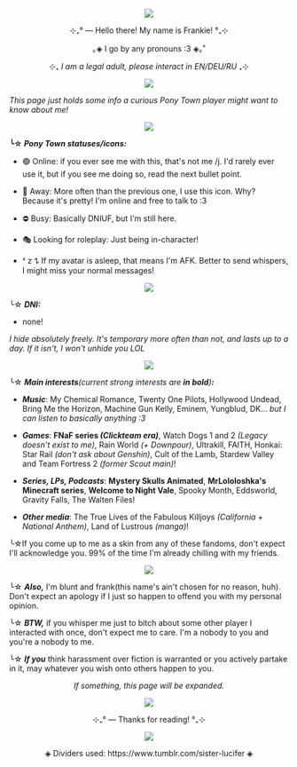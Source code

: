 <p align="center"> <img src="https://media1.tenor.com/m/aRoFbIk4-pYAAAAd/jdh-lololoshka.gif"/> </p>
<p style=""></p>
<div class="sc-1ye87qi-0 bCBphS"><p align="center">⊹₊° ― Hello there! My name is Frankie! °₊⊹</p>
<p align="center">｡◈ I go by any pronouns :3 <span>◈｡˚</span></p>    
<div class="sc-1ye87qi-0 bCBphS"><p align="center">⊹₊ <em>I am a legal adult, please interact in EN/DEU/RU</em> ₊⊹</p>
<p align="center"> <img src="https://64.media.tumblr.com/34032256aefac12dbe5c34c263bf6cef/89bc94260e59e762-81/s2048x3072/22b96aa8e49d7206c45803507fdc028c67028bc4.pnj" /> </p>
<p style=""><em>This page just holds some info a curious Pony Town player might want to know about me!</em></p>
<p align="center"> <img src="https://64.media.tumblr.com/5a3bc0b36b425812bf05f3c49e23fd06/89bc94260e59e762-e5/s2048x3072/a0572167bdecd2e27e7fca5aef2aa46f522d3d36.pnj" /> </p>
<p style=""></p><p style=""><strong><span>╰☆</span> <em>Pony Town statuses/icons:</em></strong></p>
<ul><li><p style="">🟢 Online: if you ever see me with this, that's not me /j. I'd rarely ever use it, but if you see me doing so, read the next bullet point. </p></li>
<li><p style="">🌙 Away: More often than the previous one, I use this icon. Why? Because it's pretty! I'm online and free to talk to :3 </p></li>
<li><p style="">⛔ Busy: Basically DNIUF, but I'm still here.</p></li>
<li><p style="">🎭 Looking for roleplay: Just being in-character!</p></li>
<li><p style=""><span>ᶻ 𝗓 𐰁</span> If my avatar is asleep, that means I'm AFK. Better to send whispers, I might miss your normal messages!</p><p style=""></p></li></ul>
<p style=""></p>
<p align="center"> <img src="https://64.media.tumblr.com/5a3bc0b36b425812bf05f3c49e23fd06/89bc94260e59e762-e5/s2048x3072/a0572167bdecd2e27e7fca5aef2aa46f522d3d36.pnj" /> </p>
<p style=""><span>╰☆</span> <strong><em>DNI:</em></strong> </p>
<ul><li><p style="">none!</li></ul>
<p style=""><em>I hide absolutely freely. It's temporary more often than not, and lasts up to a day. If it isn't, I won't unhide you LOL</em></p>
<p style=""></p>
<p align="center"> <img src="https://64.media.tumblr.com/5a3bc0b36b425812bf05f3c49e23fd06/89bc94260e59e762-e5/s2048x3072/a0572167bdecd2e27e7fca5aef2aa46f522d3d36.pnj" /> </p>
<p style=""><span>╰☆</span> <strong><em>Main interests</strong>(current strong interests are <strong>in bold</strong>)<strong>:</strong></em></p>
<ul><li><p style=""><em><strong>Music</strong></em>: My Chemical Romance, Twenty One Pilots, Hollywood Undead, Bring Me the Horizon, Machine Gun Kelly, Eminem, Yungblud, DK... <em>but I can listen to basically anything :3</em></p></li>
<li><p style=""><em><strong>Games</strong></em>: <strong>FNaF series <em>(Clickteam era)</em></strong>, Watch Dogs 1 and 2 <em>(Legacy doesn't exist to me)</em>, Rain World <em>(+ Downpour)</em>, Ultrakill, FAITH, Honkai: Star Rail <em>(don't ask about Genshin)</em>, Cult of the Lamb, Stardew Valley and Team Fortress 2 <em>(former Scout main)</em>!</p></li>
<li><p style=""><em><strong>Series, LPs, Podcasts</strong></em>: <strong>Mystery Skulls Animated</strong>, <strong>MrLololoshka's Minecraft series</strong>, <strong>Welcome to Night Vale</strong>, Spooky Month, Eddsworld, Gravity Falls, The Walten Files!</p></li>
<li><p style=""><em><strong>Other media</strong></em>: The True Lives of the Fabulous Killjoys <em>(California + National Anthem)</em>, Land of Lustrous <em>(manga)</em>!</p></li></ul>
<p style=""><span>╰☆</span>If you come up to me as a skin from any of these fandoms, don't expect I'll acknowledge you. 99% of the time I'm already chilling with my friends.</p>
<p style=""></p>
<p align="center"> <img src="https://64.media.tumblr.com/5a3bc0b36b425812bf05f3c49e23fd06/89bc94260e59e762-e5/s2048x3072/a0572167bdecd2e27e7fca5aef2aa46f522d3d36.pnj" /> </p>
<p style=""><span>╰☆</span> <strong><em>Also,</em></strong> I'm blunt and frank(this name's ain't chosen for no reason, huh). Don't expect an apology if I just so happen to offend you with my personal opinion.</p>
<p style=""><span>╰☆</span> <strong><em>BTW,</em></strong> if you whisper me just to bitch about some other player I interacted with once, don't expect me to care. I'm a nobody to you and you're a nobody to me.</p>
<p style=""><span>╰☆</span> <strong><em>If you</em></strong> think harassment over fiction is warranted or you actively partake in it, may whatever you wish onto others happen to you.</p>
<p align="center"><em>If something, this page will be expanded.</em>
<p align="center"> <img src="https://64.media.tumblr.com/34032256aefac12dbe5c34c263bf6cef/89bc94260e59e762-81/s2048x3072/22b96aa8e49d7206c45803507fdc028c67028bc4.pnj" /> </p>
<p align="center">⊹₊° ― Thanks for reading! °₊⊹</p></div>
<p align="center"> <img src="https://media1.tenor.com/m/b4CosgNW804AAAAd/wtnv.gif"/> </p>
<p align="center"> ◈ Dividers used: https://www.tumblr.com/sister-lucifer ◈ </p>
